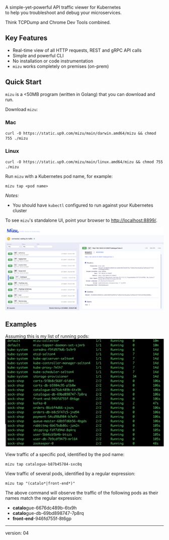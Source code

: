 A simple-yet-powerful API traffic viewer for Kubernetes <br/>to help you troubleshoot and debug your microservices.

Think TCPDump and Chrome Dev Tools combined.

## Key Features

* Real-time view of all HTTP requests, REST and gRPC API calls
* Simple and powerful CLI
* No installation or code instrumentation
* `mizu` works completely on premises (on-prem)

## Quick Start
`mizu` is a <50MB program (written in Golang) that you can download and run.

Download `mizu`:

### Mac 
```
curl -O https://static.up9.com/mizu/main/darwin.amd64/mizu && chmod 755 ./mizu
```

### Linux 
```
curl -O https://static.up9.com/mizu/main/linux.amd64/mizu && chmod 755 ./mizu
```

Run `mizu` with a Kubernetes pod name, for example:

```
mizu tap <pod name>
```

_Notes:_
- You should have `kubectl` configured to run against your Kubernetes cluster

To see `mizu`'s standalone UI, point your browser to [http://localhost:8899/](http://localhost:8899/).

![Mizu Local Webapp](img/mizu-snapshot.png)

## Examples

Assuming this is my list of running pods:
![Running Kubernetes Pods](img/kubectl.png)

View traffic of a specific pod, identified by the pod name:
```
mizu tap catalogue-b87b45784-sxc8q
```
View traffic of several pods, identified by a regular expression:
```
mizu tap "(catalo*|front-end*)"
```
The above command will observe the traffic of the following pods as their names match the regular expression:
- **catalo**gue-6676dc489b-6tx9h
- **catalo**gue-db-69bd898747-7p8rq
- **front-end**-946fd755f-8t6gp

---
version: 04

